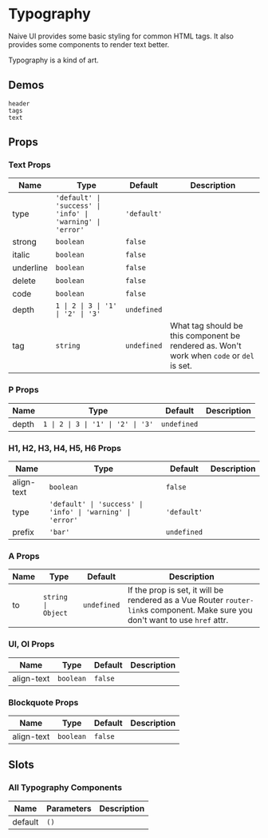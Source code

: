 # Typography

Naive UI provides some basic styling for common HTML tags. It also provides some components to render text better.

Typography is a kind of art.

## Demos

```demo
header
tags
text
```

## Props

### Text Props

| Name | Type | Default | Description |
| --- | --- | --- | --- |
| type | `'default' \| 'success' \| 'info' \| 'warning' \| 'error'` | `'default'` |  |
| strong | `boolean` | `false` |  |
| italic | `boolean` | `false` |  |
| underline | `boolean` | `false` |  |
| delete | `boolean` | `false` |  |
| code | `boolean` | `false` |  |
| depth | `1 \| 2 \| 3 \| '1' \| '2' \| '3'` | `undefined` |  |
| tag | `string` | `undefined` | What tag should be this component be rendered as. Won't work when `code` or `del` is set. |

### P Props

| Name  | Type                               | Default     | Description |
| ----- | ---------------------------------- | ----------- | ----------- |
| depth | `1 \| 2 \| 3 \| '1' \| '2' \| '3'` | `undefined` |             |

### H1, H2, H3, H4, H5, H6 Props

| Name | Type | Default | Description |
| --- | --- | --- | --- |
| align-text | `boolean` | `false` |  |
| type | `'default' \| 'success' \| 'info' \| 'warning' \| 'error'` | `'default'` |  |
| prefix | `'bar'` | `undefined` |  |

### A Props

| Name | Type | Default | Description |
| --- | --- | --- | --- |
| to | `string \| Object` | `undefined` | If the prop is set, it will be rendered as a Vue Router `router-link`s component. Make sure you don't want to use `href` attr. |

### Ul, Ol Props

| Name       | Type      | Default | Description |
| ---------- | --------- | ------- | ----------- |
| align-text | `boolean` | `false` |             |

### Blockquote Props

| Name       | Type      | Default | Description |
| ---------- | --------- | ------- | ----------- |
| align-text | `boolean` | `false` |             |

## Slots

### All Typography Components

| Name    | Parameters | Description |
| ------- | ---------- | ----------- |
| default | `()`       |             |
